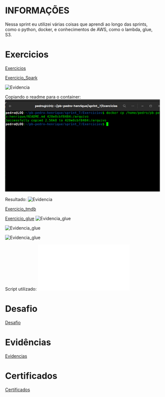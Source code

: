 # INFORMAÇÕES
Nessa sprint eu utilizei várias coisas que aprendi ao longo das sprints, como o python, docker, e conhecimentos de AWS, como o lambda, glue, S3.

# Exercicios
[Exercicios](./Exercícios/)

[Exercicio_Spark](./Exercícios/exercicio_contar_palavras.py)

![Evidencia](./Evidências/evidencia-spark.png)

Copiando o readme para o container:
![Evidencia](./Evidências/copiando_README_tocontainer.png)

Resultado:
![Evidencia](./Evidências/resultado_spark.png)

[Exercicio_tmdb](./Exercícios/exercicio_tmdb.py)

[Exercicio_glue](./Exercícios/glue/)
![Evidencia_glue](./Exercícios/glue/evidencia_glue.png)

![Evidencia_glue](./Exercícios/glue/evidencia2_glue.png)

![Evidencia_glue](./Exercícios/glue/evidencia3_glue.png)

Script utilizado:
![Evidencia_glue](./Exercícios/glue/script.py)

# Desafio
[Desafio](./Desafio/)

# Evidências
[Evidencias](./Evidências/)

# Certificados
[Certificados](./Certificados/)